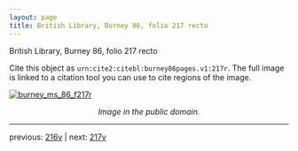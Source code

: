 ```yaml
---
layout: page
title: British Library, Burney 86, folio 217 recto
---
```


British Library, Burney 86, folio 217 recto

Cite this object as `urn:cite2:citebl:burney86pages.v1:217r`.  The full image is linked to a citation tool you can use to cite regions of the image.

[![burney_ms_86_f217r](http://www.homermultitext.org/iipsrv?IIIF=/project/homer/pyramidal/deepzoom/citebl/burney86imgs/v1/burney_ms_86_f217r.tif/full/800,/0/default.jpg)](http://www.homermultitext.org/ict2/?urn=urn:cite2:citebl:burney86imgs.v1:burney_ms_86_f217r) 

<p style="text-align: center; font-style: italic;">Image in the public domain.</p>

---

previous: [216v](../216v/) | next: [217v](../217v/)